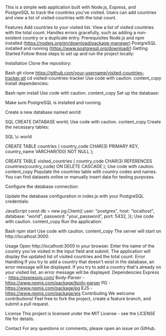 This is a simple web application built with Node.js, Express, and PostgreSQL to track the countries you've visited. Users can add countries and view a list of visited countries with the total count.

Features
Add countries to your visited list.
View a list of visited countries with the total count.
Handles errors gracefully, such as adding a non-existent country or a duplicate entry.
Prerequisites
Node.js and npm installed (https://nodejs.org/en/download/package-manager)
PostgreSQL installed and running (https://www.postgresql.org/download/)
Getting Started
Follow these steps to set up and run the project locally:

Installation
Clone the repository:

Bash
git clone https://github.com/your-username/visited-countries-tracker.git
cd visited-countries-tracker
Use code with caution.
content_copy
Install dependencies:

Bash
npm install
Use code with caution.
content_copy
Set up the database:

Make sure PostgreSQL is installed and running.

Create a new database named world:

SQL
CREATE DATABASE world;
Use code with caution.
content_copy
Create the necessary tables:

SQL
\c world

CREATE TABLE countries (
    country_code CHAR(3) PRIMARY KEY,
    country_name VARCHAR(100) NOT NULL
);

CREATE TABLE visited_countries (
    country_code CHAR(3) REFERENCES countries(country_code) ON DELETE CASCADE
);
Use code with caution.
content_copy
Populate the countries table with country codes and names. You can find datasets online or manually insert data for testing purposes.

Configure the database connection:

Update the database configuration in index.js with your PostgreSQL credentials:

JavaScript
const db = new pg.Client({
    user: "postgres",
    host: "localhost",
    database: "world",
    password: "your_password",
    port: 5432,
});
Use code with caution.
content_copy
Run the application:

Bash
npm start
Use code with caution.
content_copy
The server will start on http://localhost:3000.

Usage
Open http://localhost:3000 in your browser.
Enter the name of the country you've visited in the input field and submit.
The application will display the updated list of visited countries and the total count.
Error Handling
If you try to add a country that doesn't exist in the database, an error message will be displayed.
If you try to add a country that's already on your visited list, an error message will be displayed.
Dependencies
Express - https://expressjs.com/
Body-Parser - https://www.npmjs.com/package/body-parser
PG - https://www.npmjs.com/package/pg
EJS - https://www.npmjs.com/package/ejs
Contributing
We welcome contributions! Feel free to fork the project, create a feature branch, and submit a pull request.

License
This project is licensed under the MIT License - see the LICENSE file for details.

Contact
For any questions or comments, please open an issue on GitHub.
